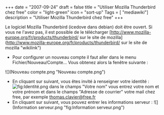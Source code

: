 +++
date = "2007-09-24"
draft = false
title = "Utiliser Mozilla Thunderbird chez free"
color = "light-green"
icon = "sort-up"
Tags = [ "mediawiki"]
description = "Utiliser Mozilla Thunderbird chez free"
+++

Le logiciel Mozilla Thunderbird (icedove dans debian) doit être ouvert.
Si vous ne l'avez pas, il est possible de le télécharger
[http://www.mozilla-europe.org/fr/products/thunderbird/ sur le site de
mozilla](http://www.mozilla-europe.org/fr/products/thunderbird/ sur le site de mozilla "wikilink")

-   Pour configurer un nouveau compte il faut aller dans le menu
    Fichier/Nouveau/Compte... Vous obtenez alors la fenêtre suivante :

![](Nouveau compte.png "Nouveau compte.png")

-   En cliquant sur suivant, vous êtes invité à renseigner votre
    identité : ![](Identité.png "fig:Identité.png") dans le champs
    "Votre nom" vous entrez votre nom et votre prénom et dans le champs
    "Adresse de courrier" votre mail chez free, par exemple
    thomas.clavier@free.fr
-   En cliquant sur suivant, vous pouvez entrer les informations serveur
    : ![](Information serveur.png "fig:Information serveur.png")

